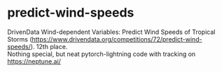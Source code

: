 # predict-wind-speeds
DrivenData Wind-dependent Variables: Predict Wind Speeds of Tropical Storms (https://www.drivendata.org/competitions/72/predict-wind-speeds/).
12th place.  
Nothing special, but neat pytorch-lightning code with tracking on https://neptune.ai/

